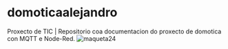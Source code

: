 # domoticaalejandro
Proxecto de TIC | Repositorio coa documentacion do proxecto de domotica con MQTT e Node-Red.
![maqueta24](https://github.com/alejandropzzz/domoticaalejandro/assets/171036163/618176ce-867a-405a-8bf1-384d0df87c3a)
